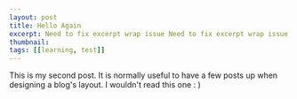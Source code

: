 ```yaml
---
layout: post
title: Hello Again
excerpt: Need to fix excerpt wrap issue Need to fix excerpt wrap issue Need to fix excerpt wrap issue Need to fix excerpt wrap issue Need to fix excerpt wrap issue Need to fix excerpt wrap issue Need to fix excerpt wrap issue 
thumbnail: 
tags: [[learning, test]]
---
```


This is my second post. It is normally useful to have a few posts up when designing a blog's layout. I wouldn't read this one : ) 